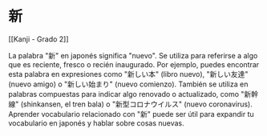# 新

[[Kanji - Grado 2]]

La palabra "新" en japonés significa "nuevo". Se utiliza para referirse a algo que es reciente, fresco o recién inaugurado. Por ejemplo, puedes encontrar esta palabra en expresiones como "新しい本" (libro nuevo), "新しい友達" (nuevo amigo) o "新しい始まり" (nuevo comienzo). También se utiliza en palabras compuestas para indicar algo renovado o actualizado, como "新幹線" (shinkansen, el tren bala) o "新型コロナウイルス" (nuevo coronavirus). Aprender vocabulario relacionado con "新" puede ser útil para expandir tu vocabulario en japonés y hablar sobre cosas nuevas.
